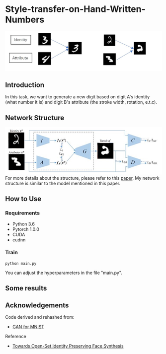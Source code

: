 # Style-transfer-on-Hand-Written-Numbers
![image](https://github.com/shsjxzh/Style-transfer-on-Hand-Written-Numbers/blob/master/assets/demo.JPG)

## Introduction
In this task, we want to generate a new digit based on digit A's identity (what number it is) and digit B's attribute (the stroke width, rotation, e.t.c).

## Network Structure
![image](https://github.com/shsjxzh/Style-transfer-on-Hand-Written-Numbers/blob/master/assets/structure.JPG)
For more details about the structure, please refer to this [paper](https://arxiv.org/abs/1803.11182). My network structure is similar to the model mentioned in this paper.

## How to Use
### Requirements
* Python 3.6
* Pytorch 1.0.0
* CUDA
* cudnn

### Train
    python main.py
You can adjust the hyperparameters in the file "main.py".

## Some results

## Acknowledgements
Code derived and rehashed from:
* [GAN for MNIST](https://github.com/Burton2000/CS231n-2017/blob/master/assignment3/GANs-PyTorch.ipynb)

Reference
* [Towards Open-Set Identity Preserving Face Synthesis](https://arxiv.org/abs/1803.11182)